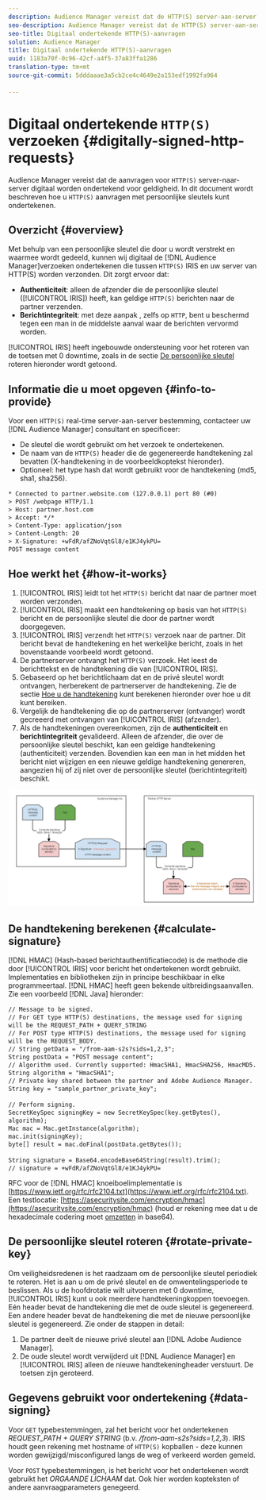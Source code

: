 ```yaml
---
description: Audience Manager vereist dat de HTTP(S) server-aan-server verzoeken digitaal worden ondertekend voor geldigheid. In dit document wordt beschreven hoe u HTTP-aanvragen kunt ondertekenen met persoonlijke sleutels.
seo-description: Audience Manager vereist dat de HTTP(S) server-aan-server verzoeken digitaal worden ondertekend voor geldigheid. In dit document wordt beschreven hoe u HTTP(S)-aanvragen kunt ondertekenen met persoonlijke sleutels.
seo-title: Digitaal ondertekende HTTP(S)-aanvragen
solution: Audience Manager
title: Digitaal ondertekende HTTP(S)-aanvragen
uuid: 1183a70f-0c96-42cf-a4f5-37a83ffa1286
translation-type: tm+mt
source-git-commit: 5dddaaae3a5cb2ce4c4649e2a153edf1992fa964

---
```



# Digitaal ondertekende `HTTP(S)` verzoeken {#digitally-signed-http-requests}

Audience Manager vereist dat de aanvragen voor `HTTP(S)` server-naar-server digitaal worden ondertekend voor geldigheid. In dit document wordt beschreven hoe u `HTTP(S)` aanvragen met persoonlijke sleutels kunt ondertekenen.

## Overzicht {#overview}

<!-- digitally_signed_http_requests.xml -->

Met behulp van een persoonlijke sleutel die door u wordt verstrekt en waarmee wordt gedeeld, kunnen wij digitaal de [!DNL Audience Manager]verzoeken ondertekenen die tussen `HTTP(S)` IRIS [](../../../reference/system-components/components-data-action.md#iris) en uw server van HTTP(S) worden verzonden. Dit zorgt ervoor dat:

* **Authenticiteit**: alleen de afzender die de persoonlijke sleutel ([!UICONTROL IRIS]) heeft, kan geldige `HTTP(S)` berichten naar de partner verzenden.
* **Berichtintegriteit**: met deze aanpak , zelfs op `HTTP`, bent u beschermd tegen een man in de middelste aanval waar de berichten vervormd worden.

[!UICONTROL IRIS] heeft ingebouwde ondersteuning voor het roteren van de toetsen met 0 downtime, zoals in de sectie [De persoonlijke sleutel](../../../integration/receiving-audience-data/real-time-outbound-transfers/digitally-signed-http-requests.md#rotate-private-key) roteren hieronder wordt getoond.

## Informatie die u moet opgeven {#info-to-provide}

Voor een `HTTP(S)` real-time server-aan-server bestemming, contacteer uw [!DNL Audience Manager] consultant en specificeer:

* De sleutel die wordt gebruikt om het verzoek te ondertekenen.
* De naam van de `HTTP(S)` header die de gegenereerde handtekening zal bevatten (X-handtekening in de voorbeeldkoptekst hieronder).
* Optioneel: het type hash dat wordt gebruikt voor de handtekening (md5, sha1, sha256).

```
* Connected to partner.website.com (127.0.0.1) port 80 (#0)
> POST /webpage HTTP/1.1
> Host: partner.host.com
> Accept: */*
> Content-Type: application/json
> Content-Length: 20
> X-Signature: +wFdR/afZNoVqtGl8/e1KJ4ykPU=
POST message content
```

## Hoe werkt het {#how-it-works}

1. [!UICONTROL IRIS] leidt tot het `HTTP(S)` bericht dat naar de partner moet worden verzonden.
1. [!UICONTROL IRIS] maakt een handtekening op basis van het `HTTP(S)` bericht en de persoonlijke sleutel die door de partner wordt doorgegeven.
1. [!UICONTROL IRIS] verzendt het `HTTP(S)` verzoek naar de partner. Dit bericht bevat de handtekening en het werkelijke bericht, zoals in het bovenstaande voorbeeld wordt getoond.
1. De partnerserver ontvangt het `HTTP(S)` verzoek. Het leest de berichttekst en de handtekening die van [!UICONTROL IRIS].
1. Gebaseerd op het berichtlichaam dat en de privé sleutel wordt ontvangen, herberekent de partnerserver de handtekening. Zie de sectie [Hoe u de handtekening](../../../integration/receiving-audience-data/real-time-outbound-transfers/digitally-signed-http-requests.md#calculate-signature) kunt berekenen hieronder over hoe u dit kunt bereiken.
1. Vergelijk de handtekening die op de partnerserver (ontvanger) wordt gecreeerd met ontvangen van [!UICONTROL IRIS] (afzender).
1. Als de handtekeningen overeenkomen, zijn de **authenticiteit** en **berichtintegriteit** gevalideerd. Alleen de afzender, die over de persoonlijke sleutel beschikt, kan een geldige handtekening (authenticiteit) verzenden. Bovendien kan een man in het midden het bericht niet wijzigen en een nieuwe geldige handtekening genereren, aangezien hij of zij niet over de persoonlijke sleutel (berichtintegriteit) beschikt.

![](assets/iris-digitally-sign-http-request.png)

## De handtekening berekenen {#calculate-signature}

[!DNL HMAC] (Hash-based berichtauthentificatiecode) is de methode die door [!UICONTROL IRIS] voor bericht het ondertekenen wordt gebruikt. Implementaties en bibliotheken zijn in principe beschikbaar in elke programmeertaal. [!DNL HMAC] heeft geen bekende uitbreidingsaanvallen. Zie een voorbeeld [!DNL Java] hieronder:

```
// Message to be signed.
// For GET type HTTP(S) destinations, the message used for signing will be the REQUEST_PATH + QUERY_STRING
// For POST type HTTP(S) destinations, the message used for signing will be the REQUEST_BODY.
// String getData = "/from-aam-s2s?sids=1,2,3";
String postData = "POST message content";
// Algorithm used. Currently supported: HmacSHA1, HmacSHA256, HmacMD5.
String algorithm = "HmacSHA1";
// Private key shared between the partner and Adobe Audience Manager.
String key = "sample_partner_private_key";
  
// Perform signing.
SecretKeySpec signingKey = new SecretKeySpec(key.getBytes(), algorithm);
Mac mac = Mac.getInstance(algorithm);
mac.init(signingKey);
byte[] result = mac.doFinal(postData.getBytes());
  
String signature = Base64.encodeBase64String(result).trim(); 
// signature = +wFdR/afZNoVqtGl8/e1KJ4ykPU=
```

RFC voor de [!DNL HMAC] knoeiboelimplementatie is [https://www.ietf.org/rfc/rfc2104.txt](https://www.ietf.org/rfc/rfc2104.txt). Een testlocatie: [https://asecuritysite.com/encryption/hmac](https://asecuritysite.com/encryption/hmac) (houd er rekening mee dat u de hexadecimale codering moet [omzetten](https://tomeko.net/online_tools/hex_to_base64.php?lang=en) in base64).

## De persoonlijke sleutel roteren {#rotate-private-key}

Om veiligheidsredenen is het raadzaam om de persoonlijke sleutel periodiek te roteren. Het is aan u om de privé sleutel en de omwentelingsperiode te beslissen. Als u de hoofdrotatie wilt uitvoeren met 0 downtime, [!UICONTROL IRIS] kunt u ook meerdere handtekeningkoppen toevoegen. Eén header bevat de handtekening die met de oude sleutel is gegenereerd. Een andere header bevat de handtekening die met de nieuwe persoonlijke sleutel is gegenereerd. Zie onder de stappen in detail:

1. De partner deelt de nieuwe privé sleutel aan [!DNL Adobe Audience Manager].
1. De oude sleutel wordt verwijderd uit [!DNL Audience Manager] en [!UICONTROL IRIS] alleen de nieuwe handtekeningheader verstuurt. De toetsen zijn geroteerd.

## Gegevens gebruikt voor ondertekening {#data-signing}

Voor `GET` typebestemmingen, zal het bericht voor het ondertekenen *REQUEST_PATH + QUERY STRING* (b.v. */from-aam-s2s?sids=1,2,3*). IRIS houdt geen rekening met hostname of `HTTP(S)` kopballen - deze kunnen worden gewijzigd/misconfigured langs de weg of verkeerd worden gemeld.

Voor `POST` typebestemmingen, is het bericht voor het ondertekenen wordt gebruikt het *ORGAANDE LICHAAM* dat. Ook hier worden kopteksten of andere aanvraagparameters genegeerd.
